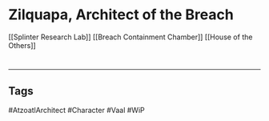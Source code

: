 # Zilquapa, Architect of the Breach
[[Splinter Research Lab]]
[[Breach Containment Chamber]]
[[House of the Others]]

#
---
## Tags
#AtzoatlArchitect
#Character
#Vaal
#WiP 